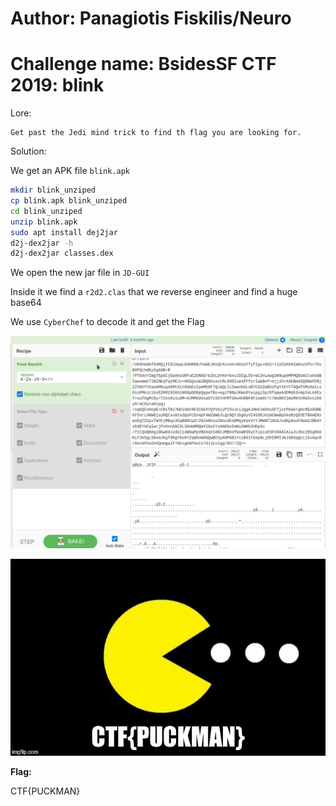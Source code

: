 # Author: Panagiotis Fiskilis/Neuro

# Challenge name: BsidesSF CTF 2019: blink

Lore:

```
Get past the Jedi mind trick to find th flag you are looking for. 
```

Solution:

We get an APK file ```blink.apk```

```bash
mkdir blink_unziped
cp blink.apk blink_unziped
cd blink_unziped
unzip blink.apk
sudo apt install dej2jar
d2j-dex2jar -h
d2j-dex2jar classes.dex
```

We open the new jar file in ```JD-GUI```

Inside it we find a ```r2d2.clas``` that we reverse engineer and find a huge base64

We use ```CyberChef``` to decode it and get the Flag

![chef](./Images/chef.png)

![flag](./Images/flag.jpeg)

**Flag:**

CTF{PUCKMAN}
